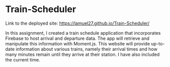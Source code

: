 # Train-Scheduler
Link to the deployed site:
https://lamuel27.github.io/Train-Scheduler/

In this assignment, I created a train schedule application that incorporates Firebase to host arrival and departure data. The app will retrieve and manipulate this information with Moment.js. This website will provide up-to-date information about various trains, namely their arrival times and how many minutes remain until they arrive at their station.
I have also included the current time.
